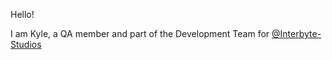 Hello! 

I am Kyle, a QA member and part of the Development Team for [@Interbyte-Studios](https://github.com/Interbyte-Studios)
